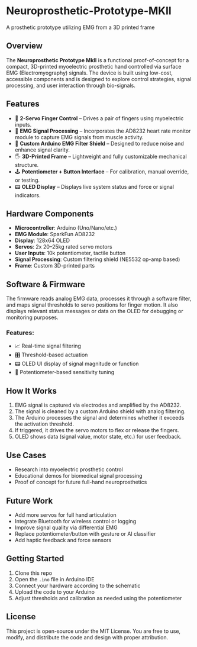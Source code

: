 # Neuroprosthetic-Prototype-MKII
A prosthetic prototype utilizing EMG from a 3D printed frame

## Overview
The **Neuroprosthetic Prototype MkII** is a functional proof-of-concept for a compact, 3D-printed myoelectric prosthetic hand controlled via surface EMG (Electromyography) signals. The device is built using low-cost, accessible components and is designed to explore control strategies, signal processing, and user interaction through bio-signals.

## Features
- 🦾 **2-Servo Finger Control** – Drives a pair of fingers using myoelectric inputs.
- 🧠 **EMG Signal Processing** – Incorporates the AD8232 heart rate monitor module to capture EMG signals from muscle activity.
- 🔧 **Custom Arduino EMG Filter Shield** – Designed to reduce noise and enhance signal clarity.
- 🖐️ **3D-Printed Frame** – Lightweight and fully customizable mechanical structure.
- 🕹️ **Potentiometer + Button Interface** – For calibration, manual override, or testing.
- 📟 **OLED Display** – Displays live system status and force or signal indicators.

## Hardware Components
- **Microcontroller**: Arduino (Uno/Nano/etc.)
- **EMG Module**: SparkFun AD8232
- **Display**: 128x64 OLED
- **Servos**: 2x 20–25kg rated servo motors
- **User Inputs**: 10k potentiometer, tactile button
- **Signal Processing**: Custom filtering shield (NE5532 op-amp based)
- **Frame**: Custom 3D-printed parts

## Software & Firmware
The firmware reads analog EMG data, processes it through a software filter, and maps signal thresholds to servo positions for finger motion. It also displays relevant status messages or data on the OLED for debugging or monitoring purposes.

### Features:
- 📈 Real-time signal filtering
- 🎛️ Threshold-based actuation
- 📟 OLED UI display of signal magnitude or function
- 📶 Potentiometer-based sensitivity tuning

## How It Works
1. EMG signal is captured via electrodes and amplified by the AD8232.
2. The signal is cleaned by a custom Arduino shield with analog filtering.
3. The Arduino processes the signal and determines whether it exceeds the activation threshold.
4. If triggered, it drives the servo motors to flex or release the fingers.
5. OLED shows data (signal value, motor state, etc.) for user feedback.

## Use Cases
- Research into myoelectric prosthetic control
- Educational demos for biomedical signal processing
- Proof of concept for future full-hand neuroprosthetics

## Future Work
- Add more servos for full hand articulation
- Integrate Bluetooth for wireless control or logging
- Improve signal quality via differential EMG
- Replace potentiometer/button with gesture or AI classifier
- Add haptic feedback and force sensors

## Getting Started
1. Clone this repo
2. Open the `.ino` file in Arduino IDE
3. Connect your hardware according to the schematic
4. Upload the code to your Arduino
5. Adjust thresholds and calibration as needed using the potentiometer

## License
This project is open-source under the MIT License. You are free to use, modify, and distribute the code and design with proper attribution.
